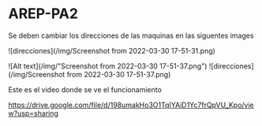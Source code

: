 # AREP-PA2


Se deben cambiar los direcciones de las maquinas en las siguentes images

![direcciones](/img/Screenshot from 2022-03-30 17-51-31.png)


![Alt text](/img/"Screenshot from 2022-03-30 17-51-37.png")
![direcciones](/img/Screenshot from 2022-03-30 17-51-37.png)


Este es el video donde se ve el funcionamiento

https://drive.google.com/file/d/198umakHo3O1TqIYAiD1Yc7frQpVU_Kpo/view?usp=sharing
